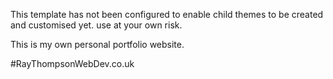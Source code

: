 This template has not been configured to enable child themes to be created and customised yet.
use at your own risk.

This is my own personal portfolio website.

#RayThompsonWebDev.co.uk

